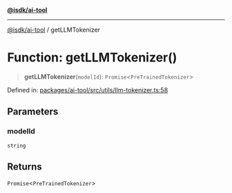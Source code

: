 [**@isdk/ai-tool**](../README.md)

***

[@isdk/ai-tool](../globals.md) / getLLMTokenizer

# Function: getLLMTokenizer()

> **getLLMTokenizer**(`modelId`): `Promise`\<`PreTrainedTokenizer`\>

Defined in: [packages/ai-tool/src/utils/llm-tokenizer.ts:58](https://github.com/isdk/ai-tool.js/blob/760349925bceb5de6b4188926a13bfb3f0ce4ced/src/utils/llm-tokenizer.ts#L58)

## Parameters

### modelId

`string`

## Returns

`Promise`\<`PreTrainedTokenizer`\>
